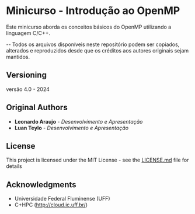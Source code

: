 # Minicurso - Introdução ao OpenMP

Este minicurso aborda os conceitos básicos do OpenMP utilizando a linguagem C/C++.

-- Todos os arquivos disponíveis neste repositório podem ser copiados, alterados e reproduzidos desde que os créditos aos autores originais sejam mantidos.  

## Versioning

versão 4.0 - 2024

## Original Authors

* **Leonardo Araujo** - *Desenvolvimento e Apresentação*
* **Luan Teylo** - *Desenvolvimento e Apresentação*

## License

This project is licensed under the MIT License - see the [LICENSE.md](LICENSE.md) file for details

## Acknowledgments

* Universidade Federal Fluminense (UFF) 
* C+HPC (http://cloud.ic.uff.br/)

